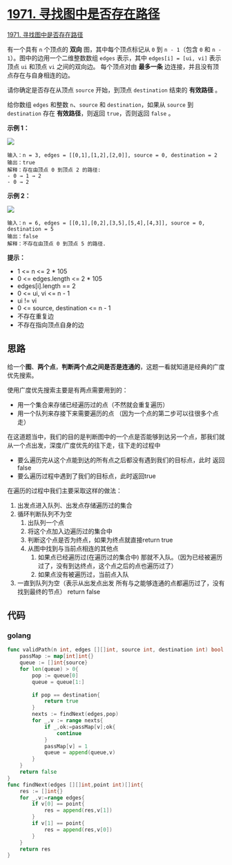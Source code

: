 # [1971. 寻找图中是否存在路径](https://leetcode.cn/problems/find-if-path-exists-in-graph/)

 [1971. 寻找图中是否存在路径](https://leetcode.cn/problems/find-if-path-exists-in-graph/)



有一个具有 `n` 个顶点的 **双向** 图，其中每个顶点标记从 `0` 到 `n - 1`（包含 `0` 和 `n - 1`）。图中的边用一个二维整数数组 `edges` 表示，其中 `edges[i] = [ui, vi]` 表示顶点 `ui` 和顶点 `vi` 之间的双向边。 每个顶点对由 **最多一条** 边连接，并且没有顶点存在与自身相连的边。

请你确定是否存在从顶点 `source` 开始，到顶点 `destination` 结束的 **有效路径** 。

给你数组 `edges` 和整数 `n`、`source` 和 `destination`，如果从 `source` 到 `destination` 存在 **有效路径**，则返回 `true`，否则返回 `false` 。



**示例 1：**

![](https://assets.leetcode.com/uploads/2021/08/14/validpath-ex1.png)

```
输入：n = 3, edges = [[0,1],[1,2],[2,0]], source = 0, destination = 2
输出：true
解释：存在由顶点 0 到顶点 2 的路径:
- 0 → 1 → 2 
- 0 → 2
```

**示例 2：**

![](https://assets.leetcode.com/uploads/2021/08/14/validpath-ex2.png)

```
输入：n = 6, edges = [[0,1],[0,2],[3,5],[5,4],[4,3]], source = 0, destination = 5
输出：false
解释：不存在由顶点 0 到顶点 5 的路径.
```

**提示：**

+ 1 <= n <= 2 * 105
+ 0 <= edges.length <= 2 * 105
+ edges[i].length == 2
+ 0 <= ui, vi <= n - 1
+ ui != vi
+ 0 <= source, destination <= n - 1
+ 不存在重复边
+ 不存在指向顶点自身的边



## 思路

给一个**图**、**两个点**，**判断两个点之间是否是连通的**，这题一看就知道是经典的广度优先搜索。

使用广度优先搜索主要是有两点需要用到的：

+ 用一个集合来存储已经遍历过的点（不然就会重复遍历）
+ 用一个队列来存接下来需要遍历的点 （因为一个点的第二步可以往很多个点走）

在这道题当中，我们的目的是判断图中的一个点是否能够到达另一个点，那我们就从一个点出发，深度/广度优先的往下走，往下走的过程中

+ 要么遍历完从这个点能到达的所有点之后都没有遇到我们的目标点，此时 返回false
+ 要么遍历过程中遇到了我们的目标点，此时返回true

在遍历的过程中我们主要采取这样的做法：

1. 出发点进入队列、出发点存储遍历过的集合
2. 循环判断队列不为空
	1. 出队列一个点
	2. 将这个点加入边遍历过的集合中
	3. 判断这个点是否为终点，如果为终点就直接return true
	4. 从图中找到与当前点相连的其他点
		1. 如果点已经遍历过(在遍历过的集合中) 那就不入队。（因为已经被遍历过了，没有到达终点，这个点之后的点也遍历过了）
		2. 如果点没有被遍历过，当前点入队
3. 一直到队列为空（表示从出发点出发 所有与之能够连通的点都遍历过了，没有找到最终的节点） return false





## 代码

### golang

```go
func validPath(n int, edges [][]int, source int, destination int) bool {
    passMap := map[int]int{}
    queue := []int{source}
    for len(queue) > 0{
        pop := queue[0]
        queue = queue[1:]
        
        if pop == destination{
            return true
        }
        nexts := findNext(edges,pop)
        for _,v := range nexts{
            if _,ok:=passMap[v];ok{
                continue
            }
            passMap[v] = 1
            queue = append(queue,v)
        }
    }
    return false
}
func findNext(edges [][]int,point int)[]int{
    res := []int{}
    for _,v:=range edges{
        if v[0] == point{
            res = append(res,v[1])
        }
        if v[1] == point{
            res = append(res,v[0])
        }
    }
    return res
}
```

